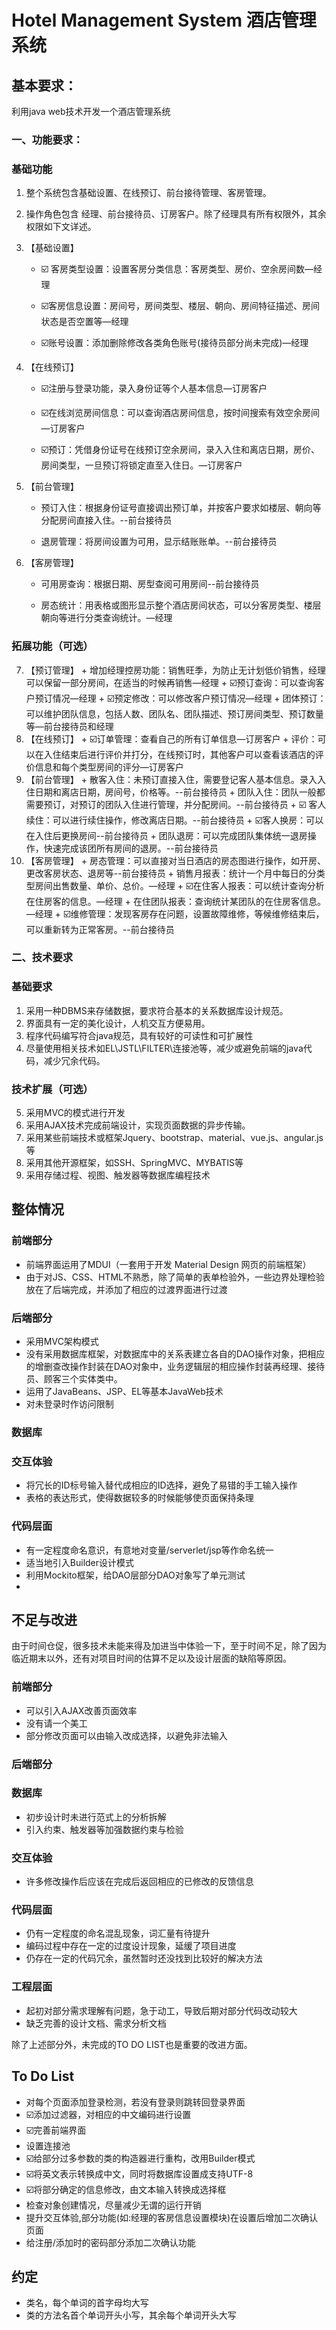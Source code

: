 # Hotel Management System 酒店管理系统

## 基本要求：

利用java web技术开发一个酒店管理系统
### 一、功能要求：
### 基础功能
 1. 整个系统包含基础设置、在线预订、前台接待管理、客房管理。
 2. 操作角色包含 经理、前台接待员、订房客户。除了经理具有所有权限外，其余权限如下文详述。
 3. 【基础设置】

	+  :ballot_box_with_check: 客房类型设置：设置客房分类信息：客房类型、房价、空余房间数—经理

	+  :ballot_box_with_check:客房信息设置：房间号，房间类型、楼层、朝向、房间特征描述、房间状态是否空置等—经理

	+  :ballot_box_with_check:账号设置：添加删除修改各类角色账号(接待员部分尚未完成)—经理
 4. 【在线预订】
	+  :ballot_box_with_check:注册与登录功能，录入身份证等个人基本信息—订房客户

	+  :ballot_box_with_check:在线浏览房间信息：可以查询酒店房间信息，按时间搜索有效空余房间—订房客户

	+  :ballot_box_with_check:预订：凭借身份证号在线预订空余房间，录入入住和离店日期，房价、房间类型，一旦预订将锁定直至入住日。—订房客户

 5. 【前台管理】

	+  预订入住：根据身份证号直接调出预订单，并按客户要求如楼层、朝向等分配房间直接入住。--前台接待员

	+  退房管理：将房间设置为可用，显示结账账单。--前台接待员

 6. 【客房管理】

	+ 可用房查询：根据日期、房型查阅可用房间--前台接待员

	+  房态统计：用表格或图形显示整个酒店房间状态，可以分客房类型、楼层朝向等进行分类查询统计。—经理

### 拓展功能（可选）
 7.  【预订管理】
	+  增加经理控房功能：销售旺季，为防止无计划低价销售，经理可以保留一部分房间，在适当的时候再销售—经理
	+  :ballot_box_with_check:预订查询：可以查询客户预订情况—经理
	+  :ballot_box_with_check:预定修改：可以修改客户预订情况—经理
	+  团体预订：可以维护团队信息，包括人数、团队名、团队描述、预订房间类型、预订数量等—前台接待员和经理
 8.  【在线预订】
	+  :ballot_box_with_check:订单管理：查看自己的所有订单信息—订房客户
	+  评价：可以在入住结束后进行评价并打分，在线预订时，其他客户可以查看该酒店的评价信息和每个类型房间的评分—订房客户
 9.  【前台管理】
	+  散客入住：未预订直接入住，需要登记客人基本信息。录入入住日期和离店日期，房间号，价格等。--前台接待员
	+  团队入住：团队一般都需要预订，对预订的团队入住进行管理，并分配房间。--前台接待员
	+  :ballot_box_with_check:	客人续住：可以进行续住操作，修改离店日期。--前台接待员
	+  :ballot_box_with_check:客人换房：可以在入住后更换房间--前台接待员
	+  团队退房：可以完成团队集体统一退房操作，快速完成该团所有房间的退房。--前台接待员
 10.  【客房管理】
	+  房态管理：可以直接对当日酒店的房态图进行操作，如开房、更改客房状态、退房等--前台接待员
	+  销售月报表：统计一个月中每日的分类型房间出售数量、单价、总价。—经理
	+  :ballot_box_with_check:在住客人报表：可以统计查询分析在住房客的信息。—经理
	+  在住团队报表：查询统计某团队的在住房客信息。—经理
	+  :ballot_box_with_check:维修管理：发现客房存在问题，设置故障维修，等候维修结束后，可以重新转为正常客房。--前台接待员

### 二、技术要求
### 基础要求
 1. 采用一种DBMS来存储数据，要求符合基本的关系数据库设计规范。
 2. 界面具有一定的美化设计，人机交互方便易用。
 3. 程序代码编写符合java规范，具有较好的可读性和可扩展性
 4. 尽量使用相关技术如EL\JSTL\FILTER\连接池等，减少或避免前端的java代码，减少冗余代码。
### 技术扩展（可选）
 5. 采用MVC的模式进行开发
 6. 采用AJAX技术完成前端设计，实现页面数据的异步传输。
 7. 采用某些前端技术或框架Jquery、bootstrap、material、vue.js、angular.js等
 8. 采用其他开源框架，如SSH、SpringMVC、MYBATIS等
 9. 采用存储过程、视图、触发器等数据库编程技术



## 整体情况

### 前端部分
 - 前端界面运用了MDUI（一套用于开发 Material Design 网页的前端框架）
 - 由于对JS、CSS、HTML不熟悉，除了简单的表单检验外，一些边界处理检验放在了后端完成，并添加了相应的过渡界面进行过渡

### 后端部分
 - 采用MVC架构模式
 - 没有采用数据库框架，对数据库中的关系表建立各自的DAO操作对象，把相应的增删查改操作封装在DAO对象中，业务逻辑层的相应操作封装再经理、接待员、顾客三个实体类中。
 - 运用了JavaBeans、JSP、EL等基本JavaWeb技术
 - 对未登录时作访问限制
### 数据库


### 交互体验
 - 将冗长的ID标号输入替代成相应的ID选择，避免了易错的手工输入操作
 - 表格的表达形式，使得数据较多的时候能够使页面保持条理


### 代码层面
 - 有一定程度命名意识，有意地对变量/serverlet/jsp等作命名统一
 - 适当地引入Builder设计模式
 - 利用Mockito框架，给DAO层部分DAO对象写了单元测试
 -



## 不足与改进
由于时间仓促，很多技术未能来得及加进当中体验一下，至于时间不足，除了因为临近期末以外，还有对项目时间的估算不足以及设计层面的缺陷等原因。
### 前端部分
 - 可以引入AJAX改善页面效率
 - 没有请一个美工
 - 部分修改页面可以由输入改成选择，以避免非法输入

### 后端部分

### 数据库
 - 初步设计时未进行范式上的分析拆解
 - 引入约束、触发器等加强数据约束与检验

### 交互体验
 - 许多修改操作后应该在完成后返回相应的已修改的反馈信息

### 代码层面
 - 仍有一定程度的命名混乱现象，词汇量有待提升
 - 编码过程中存在一定的过度设计现象，延缓了项目进度
 - 仍存在一定的代码冗余，虽然暂时还没找到比较好的解决方法

### 工程层面
 - 起初对部分需求理解有问题，急于动工，导致后期对部分代码改动较大
 - 缺乏完善的设计文档、需求分析文档

除了上述部分外，未完成的TO DO LIST也是重要的改进方面。


## To Do List
 - 对每个页面添加登录检测，若没有登录则跳转回登录界面
 - :ballot_box_with_check:添加过滤器，对相应的中文编码进行设置
 - :ballot_box_with_check:完善前端界面
 - 设置连接池
 - :ballot_box_with_check:给部分过多参数的类的构造器进行重构，改用Builder模式
 - :ballot_box_with_check:将英文表示转换成中文，同时将数据库设置成支持UTF-8
 - :ballot_box_with_check:将部分确定的信息修改，由文本输入转换成选择框
 - 检查对象创建情况，尽量减少无谓的运行开销
 - 提升交互体验,部分功能(如:经理的客房信息设置模块)在设置后增加二次确认页面
 - 给注册/添加时的密码部分添加二次确认功能

## 约定
 - 类名，每个单词的首字母均大写
 - 类的方法名首个单词开头小写，其余每个单词开头大写

